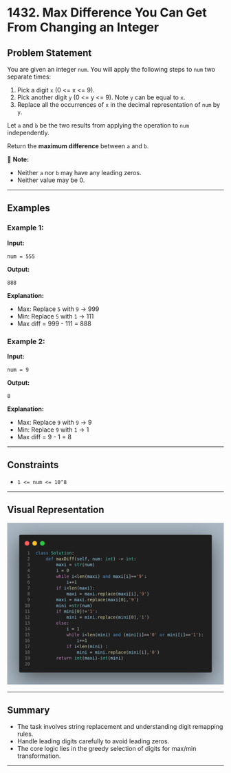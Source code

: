 # 1432. Max Difference You Can Get From Changing an Integer

## Problem Statement

You are given an integer `num`. You will apply the following steps to `num` two separate times:

1. Pick a digit `x` (0 <= x <= 9).
2. Pick another digit `y` (0 <= y <= 9). Note `y` can be equal to `x`.
3. Replace all the occurrences of `x` in the decimal representation of `num` by `y`.

Let `a` and `b` be the two results from applying the operation to `num` independently.

Return the **maximum difference** between `a` and `b`.

📌 **Note:**

* Neither `a` nor `b` may have any leading zeros.
* Neither value may be 0.

---

## Examples

### Example 1:

**Input:**

```
num = 555
```

**Output:**

```
888
```

**Explanation:**

* Max: Replace `5` with `9` → 999
* Min: Replace `5` with `1` → 111
* Max diff = 999 - 111 = 888

### Example 2:

**Input:**

```
num = 9
```

**Output:**

```
8
```

**Explanation:**

* Max: Replace `9` with `9` → 9
* Min: Replace `9` with `1` → 1
* Max diff = 9 - 1 = 8

---

## Constraints

* `1 <= num <= 10^8`

---

## Visual Representation

![Code Implementation](image.png)

---

## Summary

* The task involves string replacement and understanding digit remapping rules.
* Handle leading digits carefully to avoid leading zeros.
* The core logic lies in the greedy selection of digits for max/min transformation.

---



